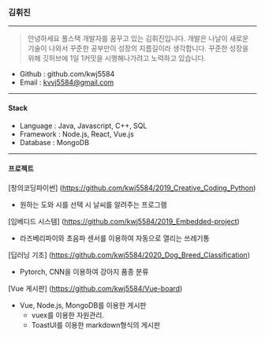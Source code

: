 ### 김휘진
------------------------------
>안녕하세요 풀스택 개발자를 꿈꾸고 있는 김휘진입니다. 
>개발은 나날이 새로운 기술이 나와서 꾸준한 공부만이 성장의 지름길이라 생각합니다. 
>꾸준한 성장을 위해 깃허브에 1일 1커밋을 시행해나가려고 노력하고 있습니다. 
+ Github : github.com/kwj5584
+ Email : kvvj5584@gmail.com
---------------------------
#### Stack
+ Language : Java, Javascript, C++, SQL
+ Framework : Node.js, React, Vue.js
+ Database : MongoDB
------------------------
#### 프로젝트
[창의코딩파이썬] (https://github.com/kwj5584/2019_Creative_Coding_Python)
+ 원하는 도와 시를 선택 시 날씨를 알려주는 프로그램

[임베디드 시스템] (https://github.com/kwj5584/2019_Embedded-project)
+ 라즈베리파이와 초음파 센서를 이용하여 자동으로 열리는 쓰레기통

[딥러닝 기초] (https://github.com/kwj5584/2020_Dog_Breed_Classification)
+ Pytorch, CNN을 이용하여 강아지 품종 분류

[Vue 게시판] (https://github.com/kwj5584/Vue-board)
+ Vue, Node.js, MongoDB를 이용한 게시판
  + vuex를 이용한 자원관리.
  + ToastUI를 이용한 markdown형식의 게시판


